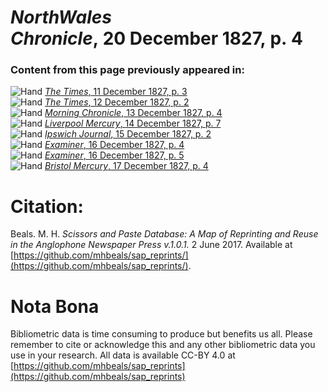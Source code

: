 # *NorthWales Chronicle*, 20 December 1827, p. 4  
  
### Content from this page previously appeared in:  
![Hand](http://scissorsandpaste.net/wp-content/uploads/2017/06/smallhandpointer.png) [*The Times*, 11 December 1827, p. 3](https://mhbeals.github.io/sap_html/The-Times/The-Times-11-December-1827-p-3)  
![Hand](http://scissorsandpaste.net/wp-content/uploads/2017/06/smallhandpointer.png) [*The Times*, 12 December 1827, p. 2](https://mhbeals.github.io/sap_html/The-Times/The-Times-12-December-1827-p-2)  
![Hand](http://scissorsandpaste.net/wp-content/uploads/2017/06/smallhandpointer.png) [*Morning Chronicle*, 13 December 1827, p. 4](https://mhbeals.github.io/sap_html/Morning-Chronicle/Morning-Chronicle-13-December-1827-p-4)  
![Hand](http://scissorsandpaste.net/wp-content/uploads/2017/06/smallhandpointer.png) [*Liverpool Mercury*, 14 December 1827, p. 7](https://mhbeals.github.io/sap_html/Liverpool-Mercury/Liverpool-Mercury-14-December-1827-p-7)  
![Hand](http://scissorsandpaste.net/wp-content/uploads/2017/06/smallhandpointer.png) [*Ipswich Journal*, 15 December 1827, p. 2](https://mhbeals.github.io/sap_html/Ipswich-Journal/Ipswich-Journal-15-December-1827-p-2)  
![Hand](http://scissorsandpaste.net/wp-content/uploads/2017/06/smallhandpointer.png) [*Examiner*, 16 December 1827, p. 4](https://mhbeals.github.io/sap_html/Examiner/Examiner-16-December-1827-p-4)  
![Hand](http://scissorsandpaste.net/wp-content/uploads/2017/06/smallhandpointer.png) [*Examiner*, 16 December 1827, p. 5](https://mhbeals.github.io/sap_html/Examiner/Examiner-16-December-1827-p-5)  
![Hand](http://scissorsandpaste.net/wp-content/uploads/2017/06/smallhandpointer.png) [*Bristol Mercury*, 17 December 1827, p. 4](https://mhbeals.github.io/sap_html/Bristol-Mercury/Bristol-Mercury-17-December-1827-p-4)  


# Citation: 

Beals. M. H. *Scissors and Paste Database: A Map of Reprinting and Reuse in the Anglophone Newspaper Press v.1.0.1.* 2 June 2017. Available at [https://github.com/mhbeals/sap_reprints/](https://github.com/mhbeals/sap_reprints/). 

# Nota Bona

Bibliometric data is time consuming to produce but benefits us all. Please remember to cite or acknowledge this and any other bibliometric data you use in your research. All data is available CC-BY 4.0 at [https://github.com/mhbeals/sap_reprints](https://github.com/mhbeals/sap_reprints)